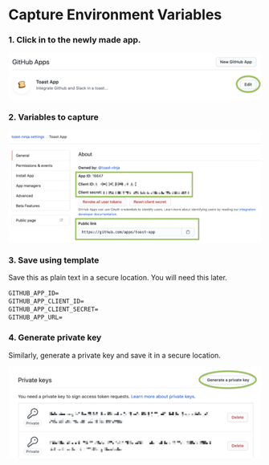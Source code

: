 # Capture Environment Variables

### 1. Click in to the newly made app.

![Don&apos;t worry about the Toast icon. We&apos;ll set it in a later step.](../../.gitbook/assets/image.png)

### 2. Variables to capture

![](../../.gitbook/assets/image%20%2815%29.png)

### 3. Save using template

Save this as plain text in a secure location. You will need this later.

```text
GITHUB_APP_ID=
GITHUB_APP_CLIENT_ID=
GITHUB_APP_CLIENT_SECRET=
GITHUB_APP_URL=
```

### 4. Generate private key

Similarly, generate a private key and save it in a secure location.

![](../../.gitbook/assets/image%20%2818%29.png)

